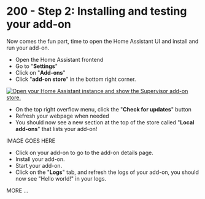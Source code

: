 # 200 - Step 2: Installing and testing your add-on

Now comes the fun part, time to open the Home Assistant UI and install and run your add-on.

- Open the Home Assistant frontend
- Go to "**Settings**"
- Click on "**Add-ons**"
- Click "**add-on store**" in the bottom right corner.

[
![Open your Home Assistant instance and show the Supervisor add-on store.](https://my.home-assistant.io/badges/supervisor_store.svg)](https://my.home-assistant.io/redirect/supervisor_store/)

- On the top right overflow menu, click the "**Check for updates**" button
- Refresh your webpage when needed
- You should now see a new section at the top of the store called "**Local add-ons**" that lists your add-on!

IMAGE GOES HERE

- Click on your add-on to go to the add-on details page.
- Install your add-on.
- Start your add-on.
- Click on the "**Logs**" tab, and refresh the logs of your add-on, you should now see "Hello world!" in your logs.

MORE ...
